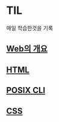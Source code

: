 # TIL
매일 학습한것을 기록
## [Web의 개요](국비지원학원/2021.09.06/web_outline.md)
## [HTML](국비지원학원/web/html/HTML_기초.md)
## [POSIX CLI](국비지원학원/GIT/POSIX_CLI_기초.md)
## [CSS](국비지원학원/web/css/CSS.md)
